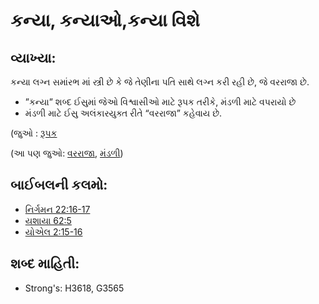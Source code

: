 # કન્યા, કન્યાઓ,કન્યા વિશે 

## વ્યાખ્યા: 

કન્યા લગ્ન સમાંરભ માં સ્ત્રી છે કે જે તેણીના પતિ સાથે લગ્ન કરી  રહી છે, જે વરરાજા છે.

* ”કન્યા” શબ્દ  ઈસુમાં જેઓ વિશ્વાસીઓ માટે રૂપક તરીકે, મંડળી માટે વપરાયો છે
* મંડળી માટે ઈસુ અલંકારયુક્ત રીતે “વરરાજા” કહેવાય છે.

(જુઓ : [રૂપક](rc://gu/ta/man/translate/figs-metaphor)

(આ પણ જુઓ: [વરરાજા](../other/bridegroom.md), [મંડળી](../kt/church.md))

## બાઈબલની કલમો: 

* [નિર્ગમન  22:16-17](rc://gu/tn/help/exo/22/16)
* [યશાયા  62:5](rc://gu/tn/help/isa/62/05)
* [યોએલ 2:15-16](rc://gu/tn/help/jol/02/15)

## શબ્દ માહિતી: 

* Strong's: H3618, G3565

